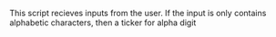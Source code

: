 This script recieves inputs from the user. If the input is only contains alphabetic characters, then a ticker for alpha digit
